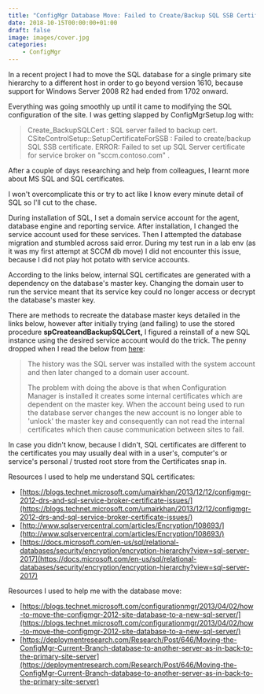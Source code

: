 ```yaml
---
title: "ConfigMgr Database Move: Failed to Create/Backup SQL SSB Certificate"
date: 2018-10-15T00:00:00+01:00
draft: false
image: images/cover.jpg
categories:
    - ConfigMgr
---
```


In a recent project I had to move the SQL database for a single primary site hierarchy to a different host in order to go beyond version 1610, because support for Windows Server 2008 R2 had ended from 1702 onward.

Everything was going smoothly up until it came to modifying the SQL configuration of the site. I was getting slapped by ConfigMgrSetup.log with:

> Create\_BackupSQLCert : SQL server failed to backup cert. CSiteControlSetup::SetupCertificateForSSB : Failed to create/backup SQL SSB certificate. ERROR: Failed to set up SQL Server certificate for service broker on "sccm.contoso.com" .

After a couple of days researching and help from colleagues, I learnt more about MS SQL and SQL certificates.

I won't overcomplicate this or try to act like I know every minute detail of SQL so I'll cut to the chase.

During installation of SQL, I set a domain service account for the agent, database engine and reporting service. After installation, I changed the service account used for these services. Then I attempted the database migration and stumbled across said error. During my test run in a lab env (as it was my first attempt at SCCM db move) I did not encounter this issue, because I did not play hot potato with service accounts.

According to the links below, internal SQL certificates are generated with a dependency on the database's master key. Changing the domain user to run the service meant that its service key could no longer access or decrypt the database's master key.

There are methods to recreate the database master keys detailed in the links below, however after initially trying (and failing) to use the stored procedure **spCreateandBackupSQLCert,** I figured a reinstall of a new SQL instance using the desired service account would do the trick. The penny dropped when I read the below from [here](https://blogs.technet.microsoft.com/umairkhan/2013/12/12/configmgr-2012-drs-and-sql-service-broker-certificate-issues/):

> The history was the SQL server was installed with the system account and then later changed to a domain user account.
> 
> The problem with doing the above is that when Configuration Manager is installed it creates some internal certificates which are dependent on the master key. When the account being used to run the database server changes the new account is no longer able to 'unlock' the master key and consequently can not read the internal certificates which then cause communication between sites to fail.

In case you didn't know, because I didn't, SQL certificates are different to the certificates you may usually deal with in a user's, computer's or service's personal / trusted root store from the Certificates snap in.

Resources I used to help me understand SQL certificates:

- [https://blogs.technet.microsoft.com/umairkhan/2013/12/12/configmgr-2012-drs-and-sql-service-broker-certificate-issues/](https://blogs.technet.microsoft.com/umairkhan/2013/12/12/configmgr-2012-drs-and-sql-service-broker-certificate-issues/)
- [http://www.sqlservercentral.com/articles/Encryption/108693/](http://www.sqlservercentral.com/articles/Encryption/108693/)
- [https://docs.microsoft.com/en-us/sql/relational-databases/security/encryption/encryption-hierarchy?view=sql-server-2017](https://docs.microsoft.com/en-us/sql/relational-databases/security/encryption/encryption-hierarchy?view=sql-server-2017)

Resources I used to help me with the database move:

- [https://blogs.technet.microsoft.com/configurationmgr/2013/04/02/how-to-move-the-configmgr-2012-site-database-to-a-new-sql-server/](https://blogs.technet.microsoft.com/configurationmgr/2013/04/02/how-to-move-the-configmgr-2012-site-database-to-a-new-sql-server/)
- [https://deploymentresearch.com/Research/Post/646/Moving-the-ConfigMgr-Current-Branch-database-to-another-server-as-in-back-to-the-primary-site-server](https://deploymentresearch.com/Research/Post/646/Moving-the-ConfigMgr-Current-Branch-database-to-another-server-as-in-back-to-the-primary-site-server)

